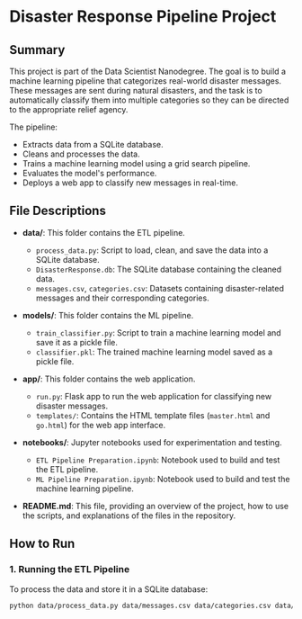 
# Disaster Response Pipeline Project

## Summary

This project is part of the Data Scientist Nanodegree. The goal is to build a machine learning pipeline that categorizes real-world disaster messages. These messages are sent during natural disasters, and the task is to automatically classify them into multiple categories so they can be directed to the appropriate relief agency.

The pipeline:
- Extracts data from a SQLite database.
- Cleans and processes the data.
- Trains a machine learning model using a grid search pipeline.
- Evaluates the model's performance.
- Deploys a web app to classify new messages in real-time.

## File Descriptions

- **data/**: This folder contains the ETL pipeline.
  - `process_data.py`: Script to load, clean, and save the data into a SQLite database.
  - `DisasterResponse.db`: The SQLite database containing the cleaned data.
  - `messages.csv`, `categories.csv`: Datasets containing disaster-related messages and their corresponding categories.

- **models/**: This folder contains the ML pipeline.
  - `train_classifier.py`: Script to train a machine learning model and save it as a pickle file.
  - `classifier.pkl`: The trained machine learning model saved as a pickle file.

- **app/**: This folder contains the web application.
  - `run.py`: Flask app to run the web application for classifying new disaster messages.
  - `templates/`: Contains the HTML template files (`master.html` and `go.html`) for the web app interface.

- **notebooks/**: Jupyter notebooks used for experimentation and testing.
  - `ETL Pipeline Preparation.ipynb`: Notebook used to build and test the ETL pipeline.
  - `ML Pipeline Preparation.ipynb`: Notebook used to build and test the machine learning pipeline.

- **README.md**: This file, providing an overview of the project, how to use the scripts, and explanations of the files in the repository.

## How to Run

### 1. Running the ETL Pipeline
To process the data and store it in a SQLite database:

```bash
python data/process_data.py data/messages.csv data/categories.csv data/DisasterResponse.db

 
